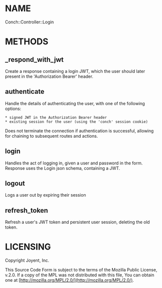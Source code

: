 # NAME

Conch::Controller::Login

# METHODS

## \_respond\_with\_jwt

Create a response containing a login JWT, which the user should later present in the
'Authorization Bearer' header.

## authenticate

Handle the details of authenticating the user, with one of the following options:

```
* signed JWT in the Authorization Bearer header
* existing session for the user (using the 'conch' session cookie)
```

Does not terminate the connection if authentication is successful, allowing for chaining to
subsequent routes and actions.

## login

Handles the act of logging in, given a user and password in the form.
Response uses the Login json schema, containing a JWT.

## logout

Logs a user out by expiring their session

## refresh\_token

Refresh a user's JWT token and persistent user session, deleting the old token.

# LICENSING

Copyright Joyent, Inc.

This Source Code Form is subject to the terms of the Mozilla Public License,
v.2.0. If a copy of the MPL was not distributed with this file, You can obtain
one at [http://mozilla.org/MPL/2.0/](http://mozilla.org/MPL/2.0/).
